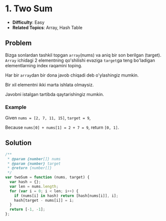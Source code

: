 # 1. Two Sum

- **Difficulty**: Easy
- **Related Topics**: Array, Hash Table

## Problem

Bizga sonlardan tashkil topgan `array`(nums) va aniq bir son berilgan (target). `Array` ichidagi 2 elementning qo'shilishi evaziga `target`ga teng bo'ladigan elementlarning index raqamini toping.

Har bir `array`dan bir dona javob chiqadi deb o'ylashingiz mumkin.

Bir xil elementni ikki marta ishlata olmaysiz.

Javobni istalgan tartibda qaytarishingiz mumkin.

### Example

Given `nums = [2, 7, 11, 15]`, `target = 9`,

Because `nums[0] + nums[1] = 2 + 7 = 9`,
return `[0, 1]`.

## Solution

```javascript
/**
 * @param {number[]} nums
 * @param {number} target
 * @return {number[]}
 */
var twoSum = function (nums, target) {
  var hash = {};
  var len = nums.length;
  for (var i = 0; i < len; i++) {
    if (nums[i] in hash) return [hash[nums[i]], i];
    hash[target - nums[i]] = i;
  }
  return [-1, -1];
};
```
